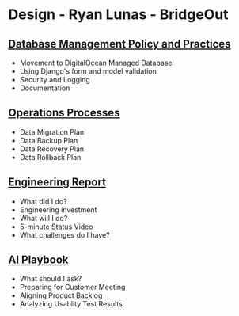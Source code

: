 # Design - Ryan Lunas - BridgeOut

## [Database Management Policy and Practices](DataPolicy.md)
* Movement to DigitalOcean Managed Database
* Using Django's form and model validation
* Security and Logging
* Documentation

## [Operations Processes](Operations.md)
* Data Migration Plan
* Data Backup Plan
* Data Recovery Plan
* Data Rollback Plan

## [Engineering Report](StatusReport.md)
* What did I do?
* Engineering investment
* What will I do?
* 5-minute Status Video
* What challenges do I have?
    
## [AI Playbook](AI.md)
* What should I ask?
* Preparing for Customer Meeting
* Aligning Product Backlog
* Analyzing Usablity Test Results